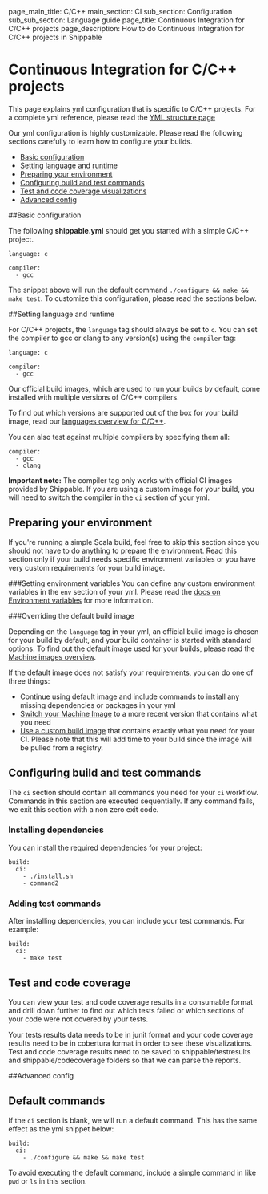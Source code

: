 page_main_title: C/C++
main_section: CI
sub_section: Configuration
sub_sub_section: Language guide
page_title: Continuous Integration for C/C++ projects
page_description: How to do Continuous Integration for C/C++ projects in Shippable

# Continuous Integration for C/C++ projects

This page explains yml configuration that is specific to C/C++ projects. For a complete yml reference, please read the [YML structure page](yml-structure/)

Our yml configuration is highly customizable. Please read the following sections carefully to learn how to
configure your builds.

-  [Basic configuration](#basic-cpp-config)
-  [Setting language and runtime](#language)
-  [Preparing your environment](#environment)
-  [Configuring build and test commands](#build-test)
-  [Test and code coverage visualizations](#test-coverage-reports)
-  [Advanced config](#advanced-config)

<a name="basic-cpp-config"></a>
##Basic configuration

The following **shippable.yml** should get you started with a simple C/C++ project.


```
language: c

compiler:
  - gcc
```

The snippet above will run the default command `./configure && make && make test`. To customize this configuration, please read the sections below.

<a name="language"></a>
##Setting language and runtime

For C/C++ projects, the `language` tag should always be set to `c`. You can set the compiler to gcc or clang to any version(s) using the `compiler` tag:

```
language: c

compiler:
  - gcc
```

Our official build images, which are used to run your builds by default, come installed with multiple versions of C/C++ compilers.

To find out which versions are supported out of the box for your build image, read our [languages overview for C/C++](/platform/runtime/machine-image/language-versions/#cc).

You can also test against multiple compilers by specifying them all:

```
compiler:
  - gcc
  - clang
```

**Important note:** The compiler tag only works with official CI images provided by Shippable. If you are using a custom image for your build, you will need to switch the compiler in the `ci` section of your yml.

<a name="environment"></a>
## Preparing your environment

If you're running a simple Scala build, feel free to skip this section since you should not have to do anything to prepare the environment. Read this section only if your build needs specific environment variables or you have very custom requirements for your build image.

###Setting environment variables
You can define any custom environment variables in the `env` section of your yml. Please read the [docs on Environment variables](env-vars/) for more information.

###Overriding the default build image

Depending on the `language` tag in your yml, an official build image is chosen for your build by default, and your build container is started with standard options. To find out the default image used for your builds, please read the [Machine images overview](../platform/runtime/machine-image/ami-overview/).

If the default image does not satisfy your requirements, you can do one of three things:

-  Continue using default image and include commands to install any missing dependencies or packages in your yml
-  [Switch your Machine Image](../ci/build-image/#changing-your-default-tag) to a more recent version that contains what you need
-  [Use a custom build image](../ci/custom-docker-image/) that contains exactly what you need for your CI. Please note that this will add time to your build since the image will be pulled from a registry.

<a name="build-test"></a>
## Configuring build and test commands
The `ci` section should contain all commands you need for your `ci` workflow. Commands in this section are executed sequentially. If any command fails, we exit this section with a non zero exit code.

### Installing dependencies
You can install the required dependencies for your project:

```
build:
  ci:
    - ./install.sh
    - command2
```


### Adding test commands
After installing dependencies, you can include your test commands. For example:  

```
build:
  ci:
    - make test
```

<a name="test-coverage-reports"></a>
## Test and code coverage
You can view your test and code coverage results in a consumable format and drill down further to find out which tests failed or which sections of your code were not covered by your tests.

Your tests results data needs to be in junit format and your code coverage results need to be in cobertura format in order to see these visualizations. Test and code coverage results need to be saved to shippable/testresults and shippable/codecoverage folders so that we can parse the reports.

<a name="advanced-config"></a>
##Advanced config
## Default commands

If the `ci` section is blank, we will run a default command. This has the same effect as the yml snippet below:

```
build:
  ci:
    - ./configure && make && make test
```

To avoid executing the default command, include a simple command in like `pwd` or `ls` in this section.
